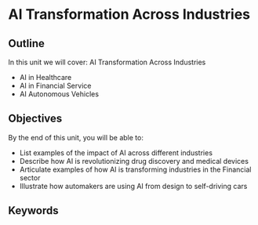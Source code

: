 # AI Transformation Across Industries

## Outline
In this unit we will cover:
AI Transformation Across Industries
- AI in Healthcare
- AI in Financial Service
- AI Autonomous Vehicles

## Objectives
By the end of this unit, you will be able to:
- List examples of the impact of AI across different industries
- Describe how AI is revolutionizing drug discovery and medical devices
- Articulate examples of how AI is transforming industries in the Financial sector
- Illustrate how automakers are using AI from design to self-driving cars

## Keywords